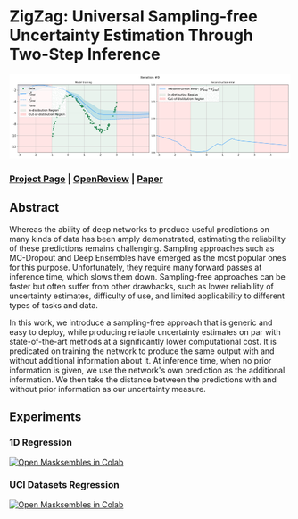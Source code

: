 # ZigZag: Universal Sampling-free Uncertainty Estimation Through Two-Step Inference

![Project Page](./src/teaser.gif)

### [Project Page](https://www.norange.io/projects/zigzag/) | [OpenReview](https://openreview.net/forum?id=QSvb6jBXML) | [Paper](https://arxiv.org/abs/2211.11435)

## Abstract

Whereas the ability of deep networks to produce useful predictions on many kinds of data has been amply demonstrated, estimating the reliability of these predictions remains challenging. Sampling approaches such as MC-Dropout and Deep Ensembles have emerged as the most popular ones for this purpose. Unfortunately, they require many forward passes at inference time, which slows them down. Sampling-free approaches can be faster but often suffer from other drawbacks, such as lower reliability of uncertainty estimates, difficulty of use, and limited applicability to different types of tasks and data.

In this work, we introduce a sampling-free approach that is generic and easy to deploy, while producing reliable uncertainty estimates on par with state-of-the-art methods at a significantly lower computational cost. It is predicated on training the network to produce the same output with and without additional information about it. At inference time, when no prior information is given, we use the network's own prediction as the additional information. We then take the distance between the predictions with and without prior information as our uncertainty measure.

## Experiments

### 1D Regression

[![Open Masksembles in Colab](https://colab.research.google.com/assets/colab-badge.svg)](https://colab.research.google.com/github/cvlab-epfl/zigzag/blob/main/exps/notebooks/toy_regression.ipynb)

### UCI Datasets Regression

[![Open Masksembles in Colab](https://colab.research.google.com/assets/colab-badge.svg)](https://colab.research.google.com/github/cvlab-epfl/zigzag/blob/main/exps/notebooks/uci_regression.ipynb)